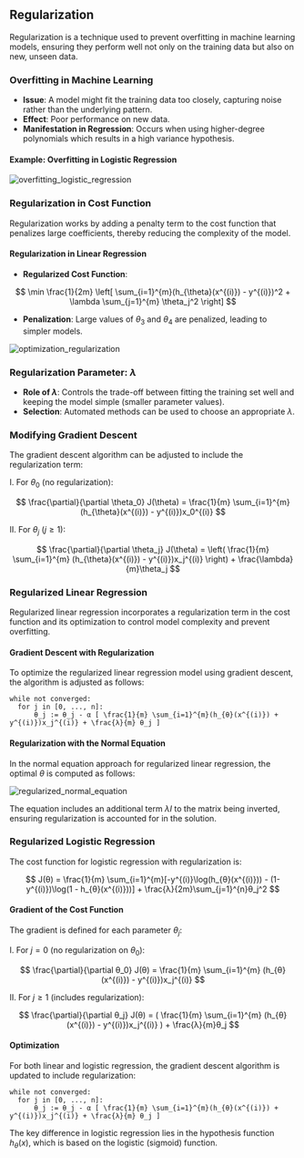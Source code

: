 ## Regularization

Regularization is a technique used to prevent overfitting in machine learning models, ensuring they perform well not only on the training data but also on new, unseen data.

### Overfitting in Machine Learning

- **Issue**: A model might fit the training data too closely, capturing noise rather than the underlying pattern.
- **Effect**: Poor performance on new data.
- **Manifestation in Regression**: Occurs when using higher-degree polynomials which results in a high variance hypothesis.

#### Example: Overfitting in Logistic Regression

![overfitting_logistic_regression](https://github.com/djeada/Stanford-Machine-Learning/blob/main/slides/resources/overfitting_logistic_regression.png)

### Regularization in Cost Function
Regularization works by adding a penalty term to the cost function that penalizes large coefficients, thereby reducing the complexity of the model.

#### Regularization in Linear Regression

- **Regularized Cost Function**:

$$
\min \frac{1}{2m} \left[ \sum_{i=1}^{m}(h_{\theta}(x^{(i)}) - y^{(i)})^2 + \lambda \sum_{j=1}^{m} \theta_j^2 \right]
$$

- **Penalization**: Large values of $\theta_3$ and $\theta_4$ are penalized, leading to simpler models.

![optimization_regularization](https://github.com/djeada/Stanford-Machine-Learning/blob/main/slides/resources/optimization_regularization.png)

### Regularization Parameter: $\lambda$

- **Role of $\lambda$**: Controls the trade-off between fitting the training set well and keeping the model simple (smaller parameter values).
- **Selection**: Automated methods can be used to choose an appropriate $\lambda$.

### Modifying Gradient Descent
The gradient descent algorithm can be adjusted to include the regularization term:

I. For $\theta_0$ (no regularization):

$$
\frac{\partial}{\partial \theta_0} J(\theta) = \frac{1}{m} \sum_{i=1}^{m} (h_{\theta}(x^{(i)}) - y^{(i)})x_0^{(i)}
$$

II. For $\theta_j$ ($j \geq 1$):

$$
\frac{\partial}{\partial \theta_j} J(\theta) = \left( \frac{1}{m} \sum_{i=1}^{m} (h_{\theta}(x^{(i)}) - y^{(i)})x_j^{(i)} \right) + \frac{\lambda}{m}\theta_j 
$$

### Regularized Linear Regression

Regularized linear regression incorporates a regularization term in the cost function and its optimization to control model complexity and prevent overfitting.

#### Gradient Descent with Regularization

To optimize the regularized linear regression model using gradient descent, the algorithm is adjusted as follows:

```
while not converged:
  for j in [0, ..., n]:
      θ_j := θ_j - α [ \frac{1}{m} \sum_{i=1}^{m}(h_{θ}(x^{(i)}) + y^{(i)})x_j^{(i)} + \frac{λ}{m} θ_j ]
```

#### Regularization with the Normal Equation

In the normal equation approach for regularized linear regression, the optimal $θ$ is computed as follows:

![regularized_normal_equation](https://github.com/djeada/Stanford-Machine-Learning/blob/main/slides/resources/regularized_normal_equation.png)

The equation includes an additional term $λI$ to the matrix being inverted, ensuring regularization is accounted for in the solution.

### Regularized Logistic Regression

The cost function for logistic regression with regularization is:

$$
J(θ) = \frac{1}{m} \sum_{i=1}^{m}[-y^{(i)}\log(h_{θ}(x^{(i)})) - (1-y^{(i)})\log(1 - h_{θ}(x^{(i)}))] + \frac{λ}{2m}\sum_{j=1}^{n}θ_j^2
$$

#### Gradient of the Cost Function

The gradient is defined for each parameter $θ_j$:

I. For $j = 0$ (no regularization on $θ_0$):

$$
\frac{\partial}{\partial θ_0} J(θ) = \frac{1}{m} \sum_{i=1}^{m} (h_{θ}(x^{(i)}) - y^{(i)})x_j^{(i)} 
$$

II. For $j ≥ 1$ (includes regularization):

$$
\frac{\partial}{\partial θ_j} J(θ) = ( \frac{1}{m} \sum_{i=1}^{m} (h_{θ}(x^{(i)}) - y^{(i)})x_j^{(i)} ) + \frac{λ}{m}θ_j 
$$

#### Optimization

For both linear and logistic regression, the gradient descent algorithm is updated to include regularization:

```
while not converged:
  for j in [0, ..., n]:
      θ_j := θ_j - α [ \frac{1}{m} \sum_{i=1}^{m}(h_{θ}(x^{(i)}) + y^{(i)})x_j^{(i)} + \frac{λ}{m} θ_j ]
```

The key difference in logistic regression lies in the hypothesis function $h_{θ}(x)$, which is based on the logistic (sigmoid) function.
